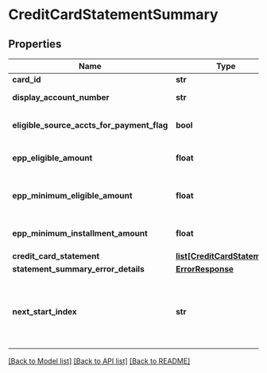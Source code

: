 # CreditCardStatementSummary

## Properties
Name | Type | Description | Notes
------------ | ------------- | ------------- | -------------
**card_id** | **str** | The card id  in encrypted format | 
**display_account_number** | **str** | A masked account number that can be displayed to the customer | 
**eligible_source_accts_for_payment_flag** | **bool** | ’Flag to indicate if eligible source accounts are available to make credit card payment on-line. | [optional] 
**epp_eligible_amount** | **float** | Eligible amount for Equal Payment Plan. Applicable only if eligibleForEqualPaymentPlan&#x3D;&#x27;ELIGIBLE&#x27;. | [optional] 
**epp_minimum_eligible_amount** | **float** | Minimum eligible amount for which Equal Payment Plan can be booked. Applicable only if eligibleForEqualPaymentPlan&#x3D;&#x27;ELIGIBLE&#x27;. | [optional] 
**epp_minimum_installment_amount** | **float** | Minimum instalment amount for Equal Payment Plan. Applicable only if eligibleForEqualPaymentPlan&#x3D;&#x27;ELIGIBLE&#x27;. | [optional] 
**credit_card_statement** | [**list[CreditCardStatement]**](CreditCardStatement.md) |  | [optional] 
**statement_summary_error_details** | [**ErrorResponse**](ErrorResponse.md) |  | [optional] 
**next_start_index** | **str** | In some cases there is more data than what can be returned in a single response. If there is additional data available a nextStartIndex will be returned. Pass the nextStartIndex in your next request to retrieve the next set of data. | [optional] 

[[Back to Model list]](../README.md#documentation-for-models) [[Back to API list]](../README.md#documentation-for-api-endpoints) [[Back to README]](../README.md)

